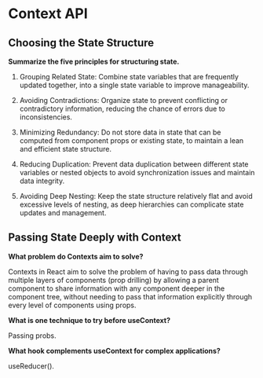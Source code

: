 # Context API

## Choosing the State Structure

**Summarize the five principles for structuring state.**
1. Grouping Related State: Combine state variables that are frequently updated together, into a single state variable to improve manageability.

2. Avoiding Contradictions: Organize state to prevent conflicting or contradictory information, reducing the chance of errors due to inconsistencies.

3. Minimizing Redundancy: Do not store data in state that can be computed from component props or existing state, to maintain a lean and efficient state structure.

4. Reducing Duplication: Prevent data duplication between different state variables or nested objects to avoid synchronization issues and maintain data integrity.

5. Avoiding Deep Nesting: Keep the state structure relatively flat and avoid excessive levels of nesting, as deep hierarchies can complicate state updates and management.

## Passing State Deeply with Context

**What problem do Contexts aim to solve?**

Contexts in React aim to solve the problem of having to pass data through multiple layers of components (prop drilling) by allowing a parent component to share information with any component deeper in the component tree, without needing to pass that information explicitly through every level of components using props.


**What is one technique to try before useContext?**

Passing probs.

**What hook complements useContext for complex applications?**

useReducer().


